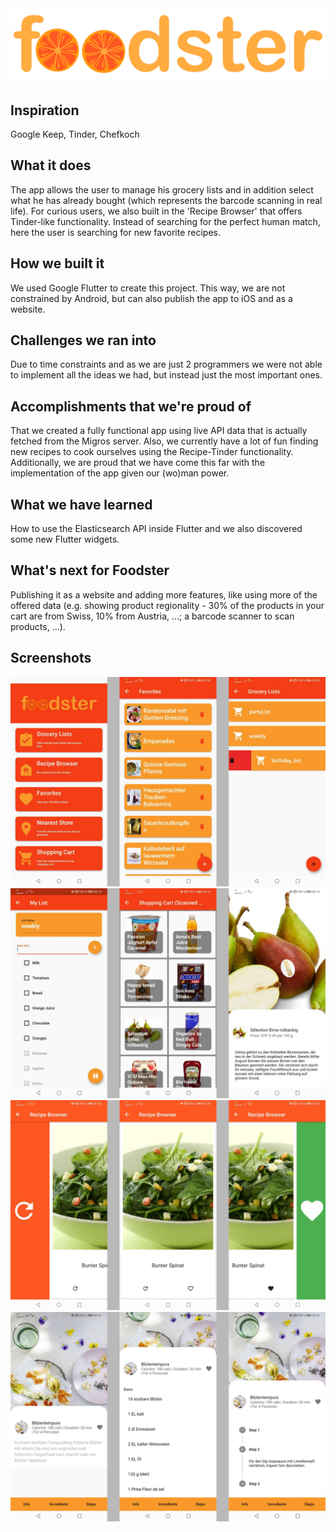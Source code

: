 <img src="https://github.com/johanneskopf/HackZurich2020/blob/master/flutter_app/images/logo.png" />

## Inspiration
Google Keep, Tinder, Chefkoch
## What it does
The app allows the user to manage his grocery lists and in addition select what he has already bought (which represents the barcode scanning in real life). For curious users, we also built in the 'Recipe Browser' that offers Tinder-like functionality. Instead of searching for the perfect human match, here the user is searching for new favorite recipes.
## How we built it
We used Google Flutter to create this project. This way, we are not constrained by Android, but can also publish the app to iOS and as a website.
## Challenges we ran into
Due to time constraints and as we are just 2 programmers we were not able to implement all the ideas we had, but instead just the most important ones.
## Accomplishments that we're proud of
That we created a fully functional app using live API data that is actually fetched from the Migros server. Also, we currently have a lot of fun finding new recipes to cook ourselves using the Recipe-Tinder functionality. Additionally, we are proud that we have come this far with the implementation of the app given our (wo)man power.
## What we have learned
How to use the Elasticsearch API inside Flutter and we also discovered some new Flutter widgets.
## What's next for Foodster
Publishing it as a website and adding more features, like using more of the offered data (e.g. showing product regionality - 30% of the products in your cart are from Swiss, 10% from Austria, ...; a barcode scanner to scan products, ...).

## Screenshots
<img src="https://github.com/johanneskopf/HackZurich2020/blob/master/flutter_app/Screenshots/basic.png"/>
<img src="https://github.com/johanneskopf/HackZurich2020/blob/master/flutter_app/Screenshots/products.png"/>
<img src="https://github.com/johanneskopf/HackZurich2020/blob/master/flutter_app/Screenshots/recipetinder.png"/>
<img src="https://github.com/johanneskopf/HackZurich2020/blob/master/flutter_app/Screenshots/recipe.png"/>






